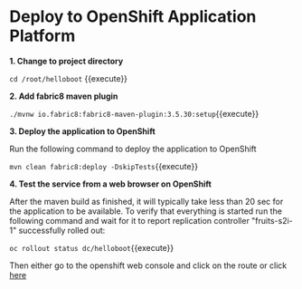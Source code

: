 # Deploy to OpenShift Application Platform

**1. Change to project directory**

``cd /root/helloboot`` {{execute}}

**2. Add fabric8 maven plugin**

``./mvnw io.fabric8:fabric8-maven-plugin:3.5.30:setup``{{execute}}

**3. Deploy the application to OpenShift**

Run the following command to deploy the application to OpenShift

``mvn clean fabric8:deploy -DskipTests``{{execute}}

**4. Test the service from a web browser on OpenShift**

After the maven build as finished, it will typically take less than 20 sec for the application to be available. To verify that everything is started run the following command and wait for it to report replication controller "fruits-s2i-1" successfully rolled out:

``oc rollout status dc/helloboot``{{execute}}

Then either go to the openshift web console and click on the route or click [here](http://helloboot-dev.[[HOST_SUBDOMAIN]]-80-[[KATACODA_HOST]].environments.katacoda.com/whereami)